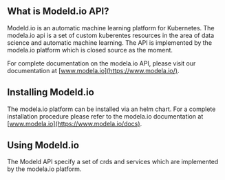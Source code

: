 ## What is Modeld.io API?

Modeld.io is an automatic machine learning platform for Kubernetes. The modela.io api is a set
of custom kuberentes resources in the area of data science and automatic machine learning. 
The API is implemented by the modela.io platform which is closed source as the moment. 

For complete documentation on the modela.io API, please visit our documentation at [www.modela.io](https://www.modela.io/).

## Installing Modeld.io

The modela.io platform can be installed via an helm chart. For a complete installation procedure
please refer to the modela.io documentation at [www.modela.io](https://www.modela.io/docs).

## Using Modeld.io

The Modeld API specify a set of crds and services which are implemented by the modela.io platform. 